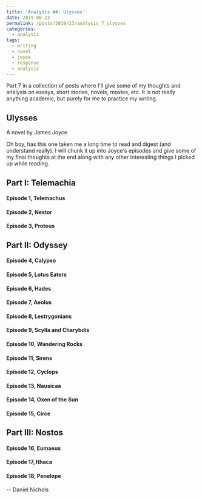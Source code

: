 ```yaml
---
title: 'Analysis #4: Ulysses'
date: 2019-08-23
permalink: /posts/2019/23/analysis_7_ulysses
categories:
  - analysis
tags:
  - writing
  - novel
  - joyce
  - response
  - analysis
---
```


Part 7 in a collection of posts where I'll give some of my thoughts and analysis on essays, short stories, novels, movies, etc. It is not really anything academic, but purely for me to practice my writing.

Ulysses
------------------------------
A novel by James Joyce

Oh boy, has this one taken me a long time to read and digest (and understand really). I will chunk it up into Joyce's episodes and give some of my final thoughts at the end along with any other interesting things I picked up while reading.

## Part I: Telemachia

#### Episode 1, Telemachus

#### Episode 2, Nestor

#### Episode 3, Proteus

## Part II: Odyssey

#### Episode 4, Calypso

#### Episode 5, Lotus Eaters

#### Episode 6, Hades

#### Episode 7, Aeolus

#### Episode 8, Lestrygonians

#### Episode 9, Scylla and Charybdis

#### Episode 10, Wandering Rocks

#### Episode 11, Sirens

#### Episode 12, Cyclops

#### Episode 13, Nausicaa

#### Episode 14, Oxen of the Sun

#### Episode 15, Circe

## Part III: Nostos

#### Episode 16, Eumaeus

#### Episode 17, Ithaca

#### Episode 18, Penelope


-- Daniel Nichols

